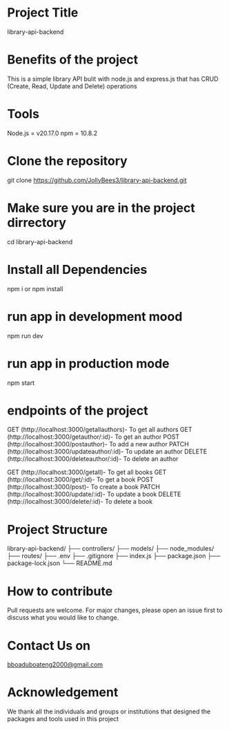 # Project Title
library-api-backend

# Benefits of the project
This is a simple library API bulit with node.js and express.js that has CRUD (Create, Read, Update and Delete) operations

# Tools
Node.js = v20.17.0
npm = 10.8.2

# Clone the repository
git clone https://github.com/JollyBees3/library-api-backend.git

# Make sure you are in the project dirrectory
cd library-api-backend

# Install all Dependencies
npm i or npm install

# run app in development mood
npm run dev

# run app in production mode
npm start

# endpoints of the project 

GET (http://localhost:3000/getallauthors)- To get all authors
GET (http://localhost:3000/getauthor/:id)- To get an author
POST (http://localhost:3000/postauthor)- To add a new author
PATCH (http://localhost:3000/updateauthor/:id)- To update an author
DELETE (http://localhost:3000/deleteauthor/:id)- To delete an author


GET (http://localhost:3000/getall)- To get all books
GET (http://localhost:3000/get/:id)- To get a book
POST (http://localhost:3000/post)- To create a book
PATCH (http://localhost:3000/update/:id)- To update a book
DELETE (http://localhost:3000/delete/:id)- To delete a book

# Project Structure

library-api-backend/
├── controllers/
├── models/
├── node_modules/
├── routes/
├── .env
├── .gitignore
├── index.js
├── package.json
├── package-lock.json
└── README.md

# How to contribute 
Pull requests are welcome. For major changes, please open an issue first
to discuss what you would like to change.

# Contact Us on 
bboaduboateng2000@gmail.com

# Acknowledgement 
We thank all the individuals and groups or institutions that designed the packages and tools used in this project